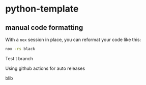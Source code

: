 # python-template

## manual code formatting

With a `nox` session in place, you can reformat your code like this:

```sh
nox -rs black
```

Test t branch

Using github actions for auto releases

blib

